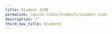 ```yaml
---
title: Student iCON
permalink: /quick-links/students/student-icon
description: ""
third_nav_title: Students
---
```

